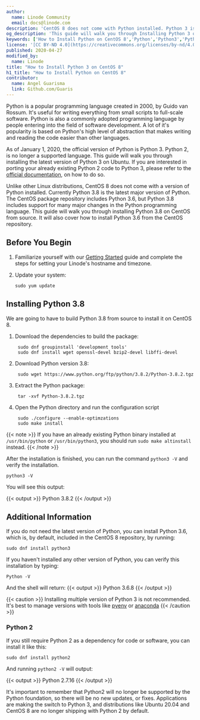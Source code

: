 ```yaml
---
author:
  name: Linode Community
  email: docs@linode.com
description: 'CentOS 8 does not come with Python installed. Python 3 is the only supported version of Python. This guide will walk you through installing Python 3.8, the latest major release of Python, from source. And Installing Python 3.6 on CentOS 8.'
og_description: 'This guide will walk you through Installing Python 3 on CentOS 8'
keywords: ['How to Install Python on CentOS 8','Python','Python3','Python 2 end of life']
license: '[CC BY-ND 4.0](https://creativecommons.org/licenses/by-nd/4.0)'
published: 2020-04-27
modified_by:
  name: Linode
title: "How to Install Python 3 on CentOS 8"
h1_title: "How to Install Python on CentOS 8"
contributor:
  name: Angel Guarisma
  link: Github.com/Guaris
---
```


Python is a popular programming language created in 2000, by Guido van Rossum. It's useful for writing everything from small scripts to full-scale software. Python is also a commonly adopted programming language by people entering into the field of software development. A lot of it's popularity is based on Python's high level of abstraction that makes writing and reading the code easier than other languages.

As of January 1, 2020, the official version of Python is Python 3. Python 2, is no longer a supported language. This guide will walk you through installing the latest version of Python 3 on Ubuntu. If you are interested in porting your already existing Python 2 code to Python 3, please refer to the [official documentation](https://docs.python.org/3/howto/pyporting.html), on how to do so.

Unlike other Linux distributions, CentOS 8 does not come with a version of Python installed. Currently Python 3.8 is the latest major version of Python. The CentOS package repository includes Python 3.6, but Python 3.8 includes support for many major changes in the Python programming language. This guide will walk you through installing Python 3.8 on CentOS from source. It will also cover how to install Python 3.6 from the CentOS repository.


## Before You Begin

1.  Familiarize yourself with our [Getting Started](/docs/getting-started/) guide and complete the steps for setting your Linode's hostname and timezone.

2.  Update your system:

        sudo yum update

## Installing Python 3.8

We are going to have to build Python 3.8 from source to install it on CentOS 8.

1. Download the dependencies to build the package:

        sudo dnf groupinstall 'development tools'
        sudo dnf install wget openssl-devel bzip2-devel libffi-devel

2. Download Python version 3.8:

        sudo wget https://www.python.org/ftp/python/3.8.2/Python-3.8.2.tgz

3. Extract the Python package:

        tar -xvf Python-3.8.2.tgz

4. Open the Python directory and run the configuration script

        sudo ./configure --enable-optimzations
        sudo make install


  {{< note >}}
If you have an already existing Python binary installed at `/usr/bin/python` or `/usr/bin/python3`, you should run `sudo make altinstall` instead.
{{< /note >}}

After the installation is finished, you can run the command `python3 -V` and verify the installation.

    python3 -V

You will see this output:

{{< output >}}
Python 3.8.2
{{< /output >}}



## Additional Information

If you do not need the latest version of Python, you can install Python 3.6, which is, by default, included in the CentOS 8 repository, by running:

    sudo dnf install python3

If you haven't installed any other version of Python, you can verify this installation by typing:

    Python -V

And the shell will return:
{{< output >}}
Python 3.6.8
{{< /output >}}


{{< caution >}}
Installing multiple version of Python 3 is not recommended. It's best to manage versions with tools like [pyenv](https://github.com/pyenv/pyenv) or [anaconda](https://www.anaconda.com/)
{{< /caution >}}

### Python 2

If you still require Python 2 as a dependency for code or software, you can install it like this:

    sudo dnf install python2

And running `python2 -V` will output:

{{< output >}}
Python 2.7.16
{{< /output >}}


It's important to remember that Python2 will no longer be supported by the Python foundation, so there will be no new updates, or fixes. Applications are making the switch to Python 3, and distributions like Ubuntu 20.04 and CentOS 8 are no longer shipping with Python 2 by default.


